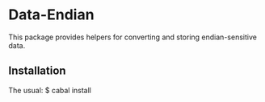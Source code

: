 Data-Endian
===========
This package provides helpers for converting and storing endian-sensitive
data.

Installation
------------
The usual:
	$ cabal install

